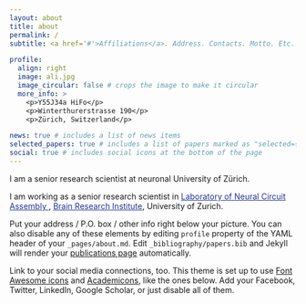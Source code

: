 ```yaml
---
layout: about
title: about
permalink: /
subtitle: <a href='#'>Affiliations</a>. Address. Contacts. Motto. Etc.

profile:
  align: right
  image: ali.jpg
  image_circular: false # crops the image to make it circular
  more_info: >
    <p>Y55J34a HiFo</p>
    <p>Winterthurerstrasse 190</p>
    <p>Zürich, Switzerland</p>

news: true # includes a list of news items
selected_papers: true # includes a list of papers marked as "selected={true}"
social: true # includes social icons at the bottom of the page
---
```


I am a senior research scientist at neuronal  University of Zürich.

I am working as a senior research scientist in <a href="https://www.hifo.uzh.ch/en/research/karayannis.html" style="color:#253494">Laboratory of Neural Circuit Assembly </a>, <a href="https://www.hifo.uzh.ch" style="color:#253494">Brain Research Institute</a>, University of Zurich.

Put your address / P.O. box / other info right below your picture. You can also disable any of these elements by editing `profile` property of the YAML header of your `_pages/about.md`. Edit `_bibliography/papers.bib` and Jekyll will render your [publications page](/al-folio/publications/) automatically.

Link to your social media connections, too. This theme is set up to use [Font Awesome icons](https://fontawesome.com/) and [Academicons](https://jpswalsh.github.io/academicons/), like the ones below. Add your Facebook, Twitter, LinkedIn, Google Scholar, or just disable all of them.
